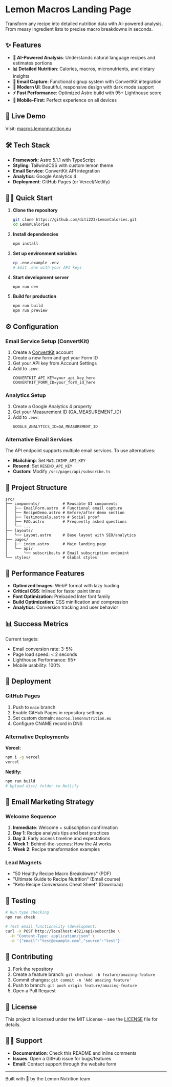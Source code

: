 # Lemon Macros Landing Page

Transform any recipe into detailed nutrition data with AI-powered analysis. From messy ingredient lists to precise macro breakdowns in seconds.

## ✨ Features

- **🤖 AI-Powered Analysis**: Understands natural language recipes and estimates portions
- **📊 Detailed Nutrition**: Calories, macros, micronutrients, and dietary insights
- **📧 Email Capture**: Functional signup system with ConvertKit integration
- **🎨 Modern UI**: Beautiful, responsive design with dark mode support
- **⚡ Fast Performance**: Optimized Astro build with 95+ Lighthouse score
- **📱 Mobile-First**: Perfect experience on all devices

## 🚀 Live Demo

Visit: [macros.lemonnutrition.eu](https://macros.lemonnutrition.eu)

## 🛠️ Tech Stack

- **Framework**: Astro 5.1.1 with TypeScript
- **Styling**: TailwindCSS with custom lemon theme
- **Email Service**: ConvertKit API integration
- **Analytics**: Google Analytics 4
- **Deployment**: GitHub Pages (or Vercel/Netlify)

## 🏃‍♂️ Quick Start

1. **Clone the repository**
   ```bash
   git clone https://github.com/diti223/LemonCalories.git
   cd LemonCalories
   ```

2. **Install dependencies**
   ```bash
   npm install
   ```

3. **Set up environment variables**
   ```bash
   cp .env.example .env
   # Edit .env with your API keys
   ```

4. **Start development server**
   ```bash
   npm run dev
   ```

5. **Build for production**
   ```bash
   npm run build
   npm run preview
   ```

## ⚙️ Configuration

### Email Service Setup (ConvertKit)

1. Create a [ConvertKit](https://convertkit.com) account
2. Create a new form and get your Form ID
3. Get your API key from Account Settings
4. Add to `.env`:
   ```
   CONVERTKIT_API_KEY=your_api_key_here
   CONVERTKIT_FORM_ID=your_form_id_here
   ```

### Analytics Setup

1. Create a Google Analytics 4 property
2. Get your Measurement ID (GA_MEASUREMENT_ID)
3. Add to `.env`:
   ```
   GOOGLE_ANALYTICS_ID=GA_MEASUREMENT_ID
   ```

### Alternative Email Services

The API endpoint supports multiple email services. To use alternatives:

- **Mailchimp**: Set `MAILCHIMP_API_KEY`
- **Resend**: Set `RESEND_API_KEY`
- **Custom**: Modify `/src/pages/api/subscribe.ts`

## 📁 Project Structure

```
src/
├── components/          # Reusable UI components
│   ├── EmailForm.astro  # Functional email capture
│   ├── RecipeDemo.astro # Before/after demo section
│   ├── Testimonials.astro # Social proof
│   ├── FAQ.astro        # Frequently asked questions
│   └── ...
├── layouts/
│   └── Layout.astro     # Base layout with SEO/analytics
├── pages/
│   ├── index.astro      # Main landing page
│   └── api/
│       └── subscribe.ts # Email subscription endpoint
└── styles/              # Global styles
```

## 🎯 Performance Features

- **Optimized Images**: WebP format with lazy loading
- **Critical CSS**: Inlined for faster paint times
- **Font Optimization**: Preloaded Inter font family
- **Build Optimization**: CSS minification and compression
- **Analytics**: Conversion tracking and user behavior

## 📊 Success Metrics

Current targets:
- Email conversion rate: 3-5%
- Page load speed: < 2 seconds
- Lighthouse Performance: 95+
- Mobile usability: 100%

## 🚀 Deployment

### GitHub Pages

1. Push to `main` branch
2. Enable GitHub Pages in repository settings
3. Set custom domain: `macros.lemonnutrition.eu`
4. Configure CNAME record in DNS

### Alternative Deployments

**Vercel:**
```bash
npm i -g vercel
vercel
```

**Netlify:**
```bash
npm run build
# Upload dist/ folder to Netlify
```

## 📧 Email Marketing Strategy

### Welcome Sequence
1. **Immediate**: Welcome + subscription confirmation
2. **Day 1**: Recipe analysis tips and best practices
3. **Day 3**: Early access timeline and expectations
4. **Week 1**: Behind-the-scenes: How the AI works
5. **Week 2**: Recipe transformation examples

### Lead Magnets
- "50 Healthy Recipe Macro Breakdowns" (PDF)
- "Ultimate Guide to Recipe Nutrition" (Email course)
- "Keto Recipe Conversions Cheat Sheet" (Download)

## 🧪 Testing

```bash
# Run type checking
npm run check

# Test email functionality (development)
curl -X POST http://localhost:4321/api/subscribe \
  -H "Content-Type: application/json" \
  -d '{"email":"test@example.com","source":"test"}'
```

## 🤝 Contributing

1. Fork the repository
2. Create a feature branch: `git checkout -b feature/amazing-feature`
3. Commit changes: `git commit -m 'Add amazing feature'`
4. Push to branch: `git push origin feature/amazing-feature`
5. Open a Pull Request

## 📄 License

This project is licensed under the MIT License - see the [LICENSE](LICENSE) file for details.

## 🙋‍♂️ Support

- **Documentation**: Check this README and inline comments
- **Issues**: Open a GitHub issue for bugs/features
- **Email**: Contact support through the website form

---

Built with 💛 by the Lemon Nutrition team